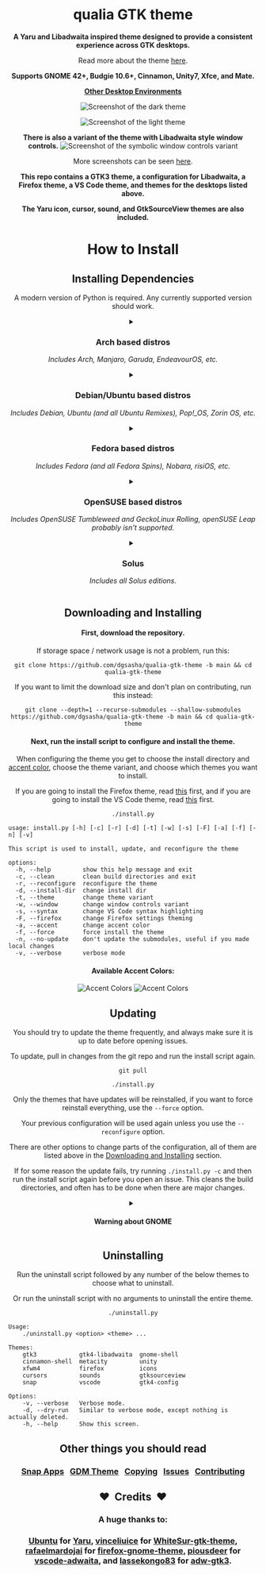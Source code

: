 <div align="center">

# qualia GTK theme
**A Yaru and Libadwaita inspired theme designed to provide a consistent experience across GTK desktops.**

Read more about the theme [here](https://github.com/dgsasha/qualia-gtk-theme/wiki/About).

**Supports GNOME 42+, Budgie 10.6+, Cinnamon, Unity7, Xfce, and Mate.**

**[Other Desktop Environments](https://github.com/dgsasha/qualia-gtk-theme/wiki/Other-Desktop-Environments)**

![Screenshot of the dark theme](.github/images/dark.png)

![Screenshot of the light theme](.github/images/light.png)

**There is also a variant of the theme with Libadwaita style window controls.**
![Screenshot of the symbolic window controls variant](.github/images/symbolic_window_controls.png)

More screenshots can be seen [here](https://github.com/dgsasha/qualia-gtk-theme/wiki/Screenshots).

**This repo contains a GTK3 theme, a configuration for Libadwaita, a Firefox theme, a VS Code theme, and themes for the desktops listed above.**
  
**The Yaru icon, cursor, sound, and GtkSourceView themes are also included.**

# How to Install

## Installing Dependencies

A modern version of Python is required. Any currently supported version should work.

<details>
<summary>

### Arch based distros
*Includes Arch, Manjaro, Garuda, EndeavourOS, etc.*

</summary>

```
sudo pacman -S sassc git ninja meson rsync
```

**If using GNOME, also run this and then log out and log back in:**

```
sudo pacman -S gnome-shell-extensions
```

</details>

<details>
<summary>

### Debian/Ubuntu based distros
*Includes Debian, Ubuntu (and all Ubuntu Remixes), Pop!_OS, Zorin OS, etc.*

</summary>

<details>
<summary>

#### Debian base >= 'bookworm' or Ubuntu base >= 22.04
*Also includes [bullseye-backports](https://backports.debian.org/Instructions/) and Debian branches like sid/testing.*

</summary>

```
sudo apt-get install sassc git ninja-build meson
```

**If using GNOME, also run this and then log out and log back in:**

```
sudo apt-get install gnome-shell-extensions
```

</details>

<details>
<summary>

#### Debian base <= 'bullseye' or Ubuntu base <= 20.04
*Includes some Ubuntu based distros like Zorin OS.*

*The GNOME Shell theme will not work on distros this old.*

</summary>

```
sudo apt-get install sassc git python3-pip
```
```
sudo pip install meson ninja
```
**If using GNOME, also run this and then log out and log back in:**
```
sudo apt-get install gnome-shell-extensions
```

</details>

</details>

<details>
<summary>

### Fedora based distros
*Includes Fedora (and all Fedora Spins), Nobara, risiOS, etc.*

</summary>

```
sudo dnf install sassc git ninja-build meson
```

**If using GNOME, also run this and then log out and log back in:**

```
sudo dnf install gnome-shell-extension-user-theme
```

</details>

<details>
<summary>

### OpenSUSE based distros
*Includes OpenSUSE Tumbleweed and GeckoLinux Rolling, openSUSE Leap probably isn't supported.*

</summary>

```
sudo zypper install sassc git ninja meson
```

**If using GNOME, also run this and then log out and log back in:**

```
sudo zypper install gnome-shell-extension-user-theme
```

</details>

<details>
<summary>

### Solus
*Includes all Solus editions.*

</summary>

```
sudo eopkg install sassc git ninja meson rsync gnome-shell-extensions
```

**If using GNOME, also run this and then log out and log back in:**

```
sudo eopkg install gnome-shell-extensions
```

</details>

## Downloading and Installing

#### First, download the repository.

If storage space / network usage is not a problem, run this:
```
git clone https://github.com/dgsasha/qualia-gtk-theme -b main && cd qualia-gtk-theme
```
If you want to limit the download size and don't plan on contributing, run this instead:
```
git clone --depth=1 --recurse-submodules --shallow-submodules https://github.com/dgsasha/qualia-gtk-theme -b main && cd qualia-gtk-theme
```

#### Next, run the install script to configure and install the theme.

When configuring the theme you get to choose the install directory and [accent color](#available-accent-colors), choose the theme variant, and choose which themes you want to install.

If you are going to install the Firefox theme, read [this](https://github.com/dgsasha/qualia-gtk-theme/wiki/Firefox-Theme) first, and if you are going to install the VS Code theme, read [this](https://github.com/dgsasha/qualia-gtk-theme/wiki/VS-Code-Theme) first.

```
./install.py
```

</div>

```
usage: install.py [-h] [-c] [-r] [-d] [-t] [-w] [-s] [-F] [-a] [-f] [-n] [-v]

This script is used to install, update, and reconfigure the theme

options:
  -h, --help         show this help message and exit
  -c, --clean        clean build directories and exit
  -r, --reconfigure  reconfigure the theme
  -d, --install-dir  change install dir
  -t, --theme        change theme variant
  -w, --window       change window controls variant
  -s, --syntax       change VS Code syntax highlighting
  -F, --firefox      change Firefox settings theming
  -a, --accent       change accent color
  -f, --force        force install the theme
  -n, --no-update    don't update the submodules, useful if you made local changes
  -v, --verbose      verbose mode
```

<div align="center">

#### Available Accent Colors:
![Accent Colors](.github/images/accents-dark.svg#gh-dark-mode-only)
![Accent Colors](.github/images/accents-light.svg#gh-light-mode-only)

## Updating

You should try to update the theme frequently, and always make sure it is up to date before opening issues.

To update, pull in changes from the git repo and run the install script again.

```
git pull
```
```
./install.py
```

Only the themes that have updates will be reinstalled, if you want to force reinstall everything, use the `--force` option.

Your previous configuration will be used again unless you use the `--reconfigure` option.

There are other options to change parts of the configuration, all of them are listed above in the [Downloading and Installing](#downloading-and-installing) section.

If for some reason the update fails, try running `./install.py -c` and then run the install script again before you open an issue. This cleans the build directories, and often has to be done when there are major changes. 

<details>
<summary>

#### Warning about GNOME

</summary>

The GNOME Shell often changes a lot between major releases. For this reason you will always need to run `./install.py` after updating GNOME to make sure the latest version of the theme is installed. You should probably do this for other desktops as well, just in case there are changes.

You should also probably avoid using alpha builds of GNOME because I might not have the theme updated to support them yet.

</details>

## Uninstalling

Run the uninstall script followed by any number of the below themes to choose what to uninstall.

Or run the uninstall script with no arguments to uninstall the entire theme.

```
./uninstall.py
```

</div>

```
Usage:
    ./uninstall.py <option> <theme> ...

Themes:
    gtk3            gtk4-libadwaita  gnome-shell
    cinnamon-shell  metacity         unity
    xfwm4           firefox          icons
    cursors         sounds           gtksourceview
    snap            vscode           gtk4-config

Options:
    -v, --verbose   Verbose mode.
    -d, --dry-run   Similar to verbose mode, except nothing is actually deleted.
    -h, --help      Show this screen.
```

<div align="center">

## Other things you should read

### [Snap Apps](https://github.com/dgsasha/qualia-gtk-theme/wiki/Snap-Apps) &nbsp; [GDM Theme](https://github.com/dgsasha/qualia-gtk-theme/wiki/GDM-Theme) &nbsp; [Copying](https://github.com/dgsasha/qualia-gtk-theme/wiki/Copying) &nbsp; [Issues](https://github.com/dgsasha/qualia-gtk-theme/wiki/Issues) &nbsp; [Contributing](https://github.com/dgsasha/qualia-gtk-theme/wiki/Contributing)

## :heart:&nbsp; Credits &nbsp;:heart:
### A huge thanks to:
### [Ubuntu](https://ubuntu.com/) for [Yaru](https://github.com/ubuntu/yaru), [vinceliuice](https://github.com/vinceliuice) for [WhiteSur-gtk-theme](https://github.com/vinceliuice/WhiteSur-gtk-theme), [rafaelmardojai](https://github.com/rafaelmardojai) for [firefox-gnome-theme](https://github.com/rafaelmardojai/firefox-gnome-theme), [piousdeer](https://github.com/piousdeer) for [vscode-adwaita](https://github.com/piousdeer/vscode-adwaita), and [lassekongo83](https://github.com/lassekongo83) for [adw-gtk3](https://github.com/lassekongo83/adw-gtk3).

</div>
